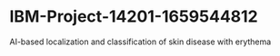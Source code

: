 # IBM-Project-14201-1659544812
AI-based localization and classification of skin disease with erythema
